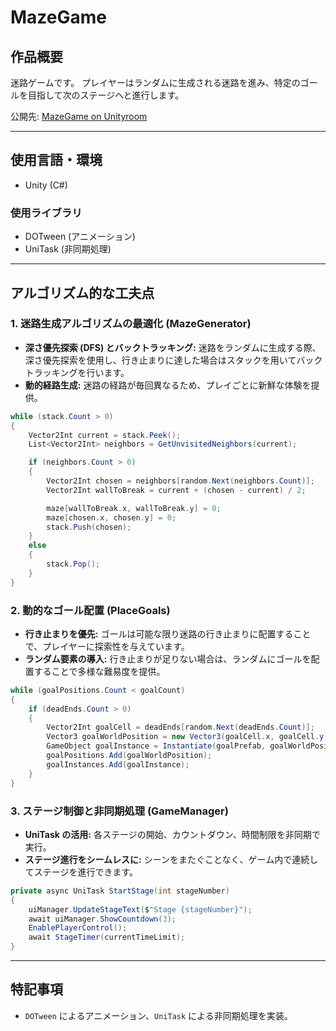 # MazeGame

## 作品概要
迷路ゲームです。
プレイヤーはランダムに生成される迷路を進み、特定のゴールを目指して次のステージへと進行します。

公開先: [MazeGame on Unityroom](https://unityroom.com/games/snowtrail)

---

## 使用言語・環境
- Unity (C#)


### 使用ライブラリ
- DOTween (アニメーション)
- UniTask (非同期処理)

---

## アルゴリズム的な工夫点

### 1. 迷路生成アルゴリズムの最適化 (MazeGenerator)

- **深さ優先探索 (DFS) とバックトラッキング:** 迷路をランダムに生成する際、深さ優先探索を使用し、行き止まりに達した場合はスタックを用いてバックトラッキングを行います。
- **動的経路生成:** 迷路の経路が毎回異なるため、プレイごとに新鮮な体験を提供。

```csharp
while (stack.Count > 0)
{
    Vector2Int current = stack.Peek();
    List<Vector2Int> neighbors = GetUnvisitedNeighbors(current);

    if (neighbors.Count > 0)
    {
        Vector2Int chosen = neighbors[random.Next(neighbors.Count)];
        Vector2Int wallToBreak = current + (chosen - current) / 2;

        maze[wallToBreak.x, wallToBreak.y] = 0;
        maze[chosen.x, chosen.y] = 0;
        stack.Push(chosen);
    }
    else
    {
        stack.Pop();
    }
}
```

### 2. 動的なゴール配置 (PlaceGoals)

- **行き止まりを優先:** ゴールは可能な限り迷路の行き止まりに配置することで、プレイヤーに探索性を与えています。
- **ランダム要素の導入:** 行き止まりが足りない場合は、ランダムにゴールを配置することで多様な難易度を提供。

```csharp
while (goalPositions.Count < goalCount)
{
    if (deadEnds.Count > 0)
    {
        Vector2Int goalCell = deadEnds[random.Next(deadEnds.Count)];
        Vector3 goalWorldPosition = new Vector3(goalCell.x, goalCell.y, 0);
        GameObject goalInstance = Instantiate(goalPrefab, goalWorldPosition, Quaternion.identity);
        goalPositions.Add(goalWorldPosition);
        goalInstances.Add(goalInstance);
    }
}
```

### 3. ステージ制御と非同期処理 (GameManager)

- **UniTask の活用:** 各ステージの開始、カウントダウン、時間制限を非同期で実行。
- **ステージ進行をシームレスに:** シーンをまたぐことなく、ゲーム内で連続してステージを進行できます。

```csharp
private async UniTask StartStage(int stageNumber)
{
    uiManager.UpdateStageText($"Stage {stageNumber}");
    await uiManager.ShowCountdown(3);
    EnablePlayerControl();
    await StageTimer(currentTimeLimit);
}
```


---

## 特記事項
- `DOTween` によるアニメーション、`UniTask` による非同期処理を実装。

